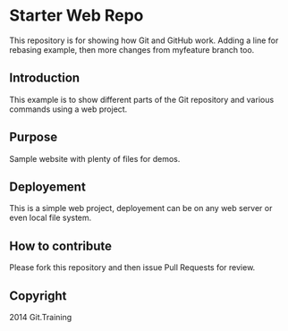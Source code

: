# Starter Web Repo

This repository is for showing how Git and GitHub work. Adding a line for rebasing example, then more changes from myfeature branch too.

## Introduction

This example is to show different parts of the Git repository and various commands using a web project.

## Purpose

Sample website with plenty of files for demos.

## Deployement

This is a simple web project, deployement can be on any web server or even local file system.

## How to contribute

Please fork this repository and then issue Pull Requests for review.

## Copyright

2014 Git.Training